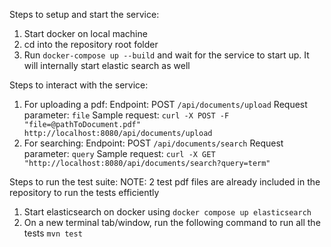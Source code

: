 Steps to setup and start the service:
1. Start docker on local machine
2. cd into the repository root folder
3. Run `docker-compose up --build` and wait for the service to start up. It will internally start elastic search as well

Steps to interact with the service:
1. For uploading a pdf:
    Endpoint: POST `/api/documents/upload`
    Request parameter: `file`
    Sample request: `curl -X POST -F "file=@pathToDocument.pdf" http://localhost:8080/api/documents/upload`
2. For searching:
   Endpoint: POST `/api/documents/search`
   Request parameter: `query`
   Sample request: `curl -X GET "http://localhost:8080/api/documents/search?query=term"`

Steps to run the test suite:
NOTE: 2 test pdf files are already included in the repository to run the tests efficiently
1. Start elasticsearch on docker using `docker compose up elasticsearch`
2. On a new terminal tab/window, run the following command to run all the tests `mvn test`
